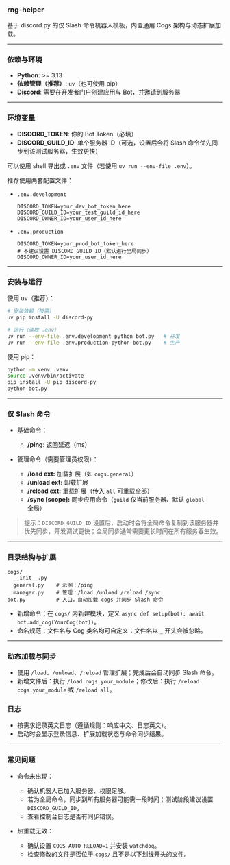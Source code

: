 ### rng-helper

基于 discord.py 的仅 Slash 命令机器人模板，内置通用 Cogs 架构与动态扩展加载。

---

### 依赖与环境

- **Python**: >= 3.13
- **依赖管理（推荐）**: `uv`（也可使用 pip）
- **Discord**: 需要在开发者门户创建应用与 Bot，并邀请到服务器

---

### 环境变量

- **DISCORD_TOKEN**: 你的 Bot Token（必填）
- **DISCORD_GUILD_ID**: 单个服务器 ID（可选，设置后会将 Slash 命令优先同步到该测试服务器，生效更快）

可以使用 shell 导出或 `.env` 文件（若使用 `uv run --env-file .env`）。

推荐使用两套配置文件：

- `.env.development`
  ```env
  DISCORD_TOKEN=your_dev_bot_token_here
  DISCORD_GUILD_ID=your_test_guild_id_here
  DISCORD_OWNER_ID=your_user_id_here
  ```
- `.env.production`
  ```env
  DISCORD_TOKEN=your_prod_bot_token_here
  # 不建议设置 DISCORD_GUILD_ID（默认进行全局同步）
  DISCORD_OWNER_ID=your_user_id_here
  ```

---

### 安装与运行

使用 uv（推荐）：

```bash
# 安装依赖（按需）
uv pip install -U discord-py

# 运行（读取 .env）
uv run --env-file .env.development python bot.py   # 开发
uv run --env-file .env.production python bot.py    # 生产
```

使用 pip：

```bash
python -m venv .venv
source .venv/bin/activate
pip install -U pip discord-py
python bot.py
```

---

### 仅 Slash 命令

- 基础命令：
  - **/ping**: 返回延迟（ms）

- 管理命令（需要管理员权限）：
  - **/load ext:** 加载扩展（如 `cogs.general`）
  - **/unload ext:** 卸载扩展
  - **/reload ext:** 重载扩展（传入 `all` 可重载全部）
  - **/sync [scope]:** 同步应用命令（`guild` 仅当前服务器、默认 `global` 全局）

> 提示：`DISCORD_GUILD_ID` 设置后，启动时会将全局命令复制到该服务器并优先同步，开发调试更快；全局同步通常需要更长时间在所有服务器生效。

---

### 目录结构与扩展

```
cogs/
  __init__.py
  general.py    # 示例：/ping
  manager.py    # 管理：/load /unload /reload /sync
bot.py          # 入口，自动加载 cogs 并同步 Slash 命令
```

- 新增命令：在 `cogs/` 内新建模块，定义 `async def setup(bot): await bot.add_cog(YourCog(bot))`。
- 命名规范：文件名与 Cog 类名均可自定义；文件名以 `_` 开头会被忽略。

---

### 动态加载与同步

- 使用 `/load`、`/unload`、`/reload` 管理扩展；完成后会自动同步 Slash 命令。
- 新增文件后：执行 `/load cogs.your_module`；修改后：执行 `/reload cogs.your_module` 或 `/reload all`。

### 日志

- 按需求记录英文日志（遵循规则：响应中文、日志英文）。
- 启动时会显示登录信息、扩展加载状态与命令同步结果。

---

### 常见问题

- 命令未出现：
  - 确认机器人已加入服务器、权限足够。
  - 若为全局命令，同步到所有服务器可能需一段时间；测试阶段建议设置 `DISCORD_GUILD_ID`。
  - 查看控制台日志是否有同步错误。

- 热重载无效：
  - 确认设置 `COGS_AUTO_RELOAD=1` 并安装 `watchdog`。
  - 检查修改的文件是否位于 `cogs/` 且不是以下划线开头的文件。


